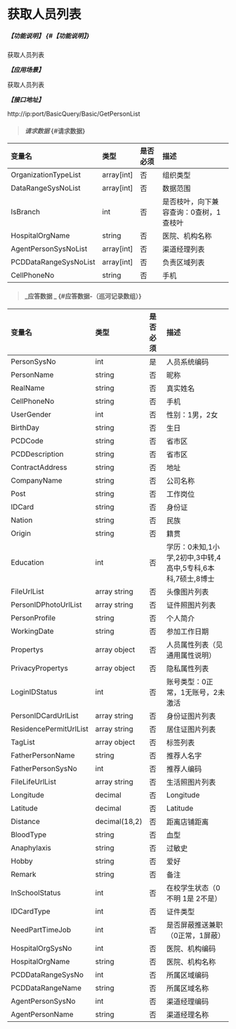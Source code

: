 # 获取人员列表

##### _【功能说明】_ {#【功能说明】}

获取人员列表

_**【应用场景】**_

获取人员列表

_**【接口地址】**_

http://ip:port/BasicQuery/Basic/GetPersonList

> #### _请求数据_ {#请求数据}

| 变量名 | 类型 | 是否必须 | 描述 |
| :--- | :--- | :--- | :--- |
| OrganizationTypeList | array\[int\] | 否 | 组织类型 |
| DataRangeSysNoList | array\[int\] | 否 | 数据范围 |
| IsBranch | int | 否 | 是否枝叶，向下兼容查询：0查树，1查枝叶 |
| HospitalOrgName | string | 否 | 医院、机构名称 |
| AgentPersonSysNoList | array\[int\] | 否 | 渠道经理列表 |
| PCDDataRangeSysNoList | array\[int\] | 否 | 负责区域列表 |
| CellPhoneNo | string | 否 | 手机 |

> #### _应答数据 _ {#应答数据-（巡河记录数组）}

| 变量名 | 类型 | 是否必须 | 描述 |
| :--- | :--- | :--- | :--- |
| PersonSysNo | int | 是 | 人员系统编码 |
| PersonName | string | 否 | 昵称 |
| RealName | string | 否 | 真实姓名 |
| CellPhoneNo | string | 否 | 手机 |
| UserGender | int | 否 | 性别：1男，2女 |
| BirthDay | string | 否 | 生日 |
| PCDCode | string | 否 | 省市区 |
| PCDDescription | string | 否 | 省市区 |
| ContractAddress | string | 否 | 地址 |
| CompanyName | string | 否 | 公司名称 |
| Post | string | 否 | 工作岗位 |
| IDCard | string | 否 | 身份证 |
| Nation | string | 否 | 民族 |
| Origin | string | 否 | 籍贯 |
| Education | int | 否 | 学历：0未知,1小学,2初中,3中转,4高中,5专科,6本科,7硕士,8博士 |
| FileUrlList | array string | 否 | 头像图片列表 |
| PersonIDPhotoUrlList | array string | 否 | 证件照图片列表 |
| PersonProfile | string | 否 | 个人简介 |
| WorkingDate | string | 否 | 参加工作日期 |
| Propertys | array object | 否 | 人员属性列表（见通用属性说明） |
| PrivacyPropertys | array object | 否 | 隐私属性列表 |
| LoginIDStatus | int | 否 | 账号类型：0正常，1无账号，2未激活 |
| PersonIDCardUrlList | array string | 否 | 身份证图片列表 |
| ResidencePermitUrlList | array string | 否 | 居住证图片列表 |
| TagList | array object | 否 | 标签列表 |
| FatherPersonName | string | 否 | 推荐人名字 |
| FatherPersonSysNo | int | 否 | 推荐人编码 |
| FileLifeUrlList | array string | 否 | 生活照图片列表 |
| Longitude | decimal | 否 | Longitude |
| Latitude | decimal | 否 | Latitude |
| Distance | decimal\(18,2\) | 否 | 距离店铺距离 |
| BloodType | string | 否 | 血型 |
| Anaphylaxis | string | 否 | 过敏史 |
| Hobby | string | 否 | 爱好 |
| Remark | string | 否 | 备注 |
| InSchoolStatus | int | 否 | 在校学生状态（0不明 1是 2不是） |
| IDCardType | int | 否 | 证件类型 |
| NeedPartTimeJob | int | 否 | 是否屏蔽推送兼职（0正常，1屏蔽） |
| HospitalOrgSysNo | int | 否 | 医院、机构编码 |
| HospitalOrgName | string | 否 | 医院、机构名称 |
| PCDDataRangeSysNo | int | 否 | 所属区域编码 |
| PCDDataRangeName | string | 否 | 所属区域名称 |
| AgentPersonSysNo | int | 否 | 渠道经理编码 |
| AgentPersonName | string | 否 | 渠道经理名称 |



